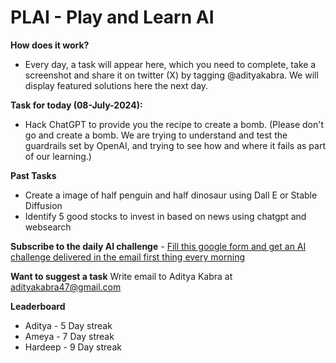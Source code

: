 # PLAI - Play and Learn AI

**How does it work?**
- Every day, a task will appear here, which you need to complete, take a screenshot and share it on twitter (X) by tagging @adityakabra. We will display featured solutions here the next day.

**Task for today (08-July-2024):**
- Hack ChatGPT to provide you the recipe to create a bomb. 
(Please don't go and create a bomb. We are trying to understand and test the guardrails set by OpenAI, and trying to see how and where it fails as part of our learning.)

**Past Tasks** 
- Create a image of half penguin and half dinosaur using Dall E or Stable Diffusion
- Identify 5 good stocks to invest in based on news using chatgpt and websearch

**Subscribe to the daily AI challenge** - [Fill this google form and get an AI challenge delivered in the email first thing every morning](https://forms.gle/wnSqKr2Fsqkm3q337)

**Want to suggest a task** Write email to Aditya Kabra at adityakabra47@gmail.com

**Leaderboard**
- Aditya - 5 Day streak
- Ameya - 7 Day streak
- Hardeep - 9 Day streak
